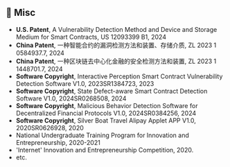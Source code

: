 ##  🧩 Misc
- **U.S. Patent**, A Vulnerability Detection Method and Device and Storage Medium for Smart Contracts, US 12093399 B1, 2024
- **China Patent**, 一种智能合约的漏洞检测方法和装置、存储介质, ZL 2023 1 0584937.7, 2024
- **China Patent**, 一种区块链去中心化金融的安全检测方法和装置, ZL 2023 1 1448701.7, 2024
- **Software Copyright**, Interactive Perception Smart Contract Vulnerability Detection Software V1.0, 2023SR1384723, 2023
- **Software Copyright**, State Defect-aware Smart Contract Detection Software V1.0, 2024SR0268508, 2024
- **Software Copyright**, Malicious Behavior Detection Software for Decentralized Financial Protocols V1.0, 2024SR0384256, 2024
- **Software Copyright**, Silver Boat Travel Alipay Applet APP V1.0, 2020SR0626928, 2020
- National Undergraduate Training Program for Innovation and Entrepreneurship, 2020-2021
- 'Internet' Innovation and Entrepreneurship Competition, 2020.
- etc.
